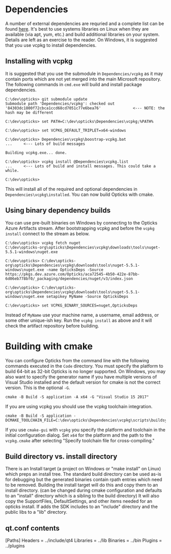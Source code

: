 # Dependencies
A number of external dependencies are requried and a complete list can be found [here](../Dependencies/vcpkg.list). It's best to use systems libraries
on Linux when they are available (via apt, yum, etc.) and build additional libraries on your system. Details are left as an exercise to the reader.
On Windows, it is suggested that you use vcpkg to install dependencies.

## Installing with vcpkg
It is suggested that you use the submodule in `Dependencies/vcpkg` as it may contain ports which are not yet merged into the main Microsoft repository.
The following commands in `cmd.exe` will build and install package dependencies.
```
C:\dev\opticks> git submodule update
Submodule path 'Dependencies/vcpkg': checked out '84303dc1800f72cbca1ccd68cd7051c77e6bea76'              <--- NOTE: the hash may be different

C:\dev\opticks> set PATH=C:\dev\opticks\Dependencies\vcpkg;%PATH%

C:\dev\opticks> set VCPKG_DEFAULT_TRIPLET=x64-windows

C:\dev\opticks> Dependencies\vcpkg\boostrap-vcpkg.bat
...     <--- Lots of build messages

Building vcpkg.exe... done.

C:\dev\opticks> vcpkg install @Dependencies\vcpkg.list
...     <--- Lots of build and install messages. This could take a while.

C:\dev\opticks>
```

This will install all of the required and optional dependencies in `Dependencies\vcpkg\installed`. You can now build Opticks with cmake.

## Using binary dependency builds
You can use pre-built binaries on Windows by connecting to the Opticks Azure Artifacts stream. After bootstrapping vcpkg and before the `vcpkg install` connect to the stream as below.
```
C:\dev\opticks> vcpkg fetch nuget
C:\dev\opticks-org\opticks\Dependencies\vcpkg\downloads\tools\nuget-5.5.1-windows\nuget.exe

C:\dev\opticks> C:\dev\opticks-org\opticks\Dependencies\vcpkg\downloads\tools\nuget-5.5.1-windows\nuget.exe -name OpticksDeps -Source https://pkgs.dev.azure.com/Opticks/aca72545-4b50-422e-87bb-6d06eb778bf0/_packaging/dependencies/nuget/v3/index.json

C:\dev\opticks> C:\dev\opticks-org\opticks\Dependencies\vcpkg\downloads\tools\nuget-5.5.1-windows\nuget.exe setapikey MyName -Source OpticksDeps

C:\dev\opticks> set VCPKG_BINARY_SOURCES=nuget,OpticksDeps
```

Instead of `MyName` use your machine name, a username, email address, or some other unique-ish key. Run the `vcpkg install` as above and it will check the artifact repository before building.

# Building with cmake
You can configure Opticks from the command line with the following commands executed in the `Code` directory. You must specify the platform to build
64-bit as 32-bit Opticks is no longer supported. On Windows, you may also want to specify the generator name if you have multiple versions of
Visual Studio installed and the default version for cmake is not the correct version. This is the optional `-G`.

```
cmake -B Build -S application -A x64 -G "Visual Studio 15 2017"
```

If you are using vcpkg you should use the vcpkg toolchain integration.
```
cmake -B Build -S application -DCMAKE_TOOLCHAIN_FILE=C:\dev\opticks\Dependencies\vcpkg\scripts\buildsystems\vcpkg.cmake
```

If you use `cmake-gui` with `vcpkg` you specify the platform and toolchain in the initial configuration dialog. Set `x64` for the platform and
the path to the `vcpkg.cmake` after selecting "Specify toolchain file for cross-compiling."

Build directory vs. install directory
-------------------------------------
There is an Install target (a project on Windows or "make install" on Linux) which preps an install tree. The standard build directory can be used as-is for debugging but the generated binaries contain rpath entries which need to be removed. Building the install target will do this and copy them to an install directory. (can be changed during cmake configuration and defaults to an "install" directory which is a sibling to the build directory) It will also copy the SupportFiles, DefaultSettings, and other items needed for an opticks install. If adds the SDK includes to an "include" directory and the public libs to a "lib" directory.

qt.conf contents
----------------
[Paths]
Headers = ../include/qt4
Libraries = ../lib
Binaries = ../bin 
Plugins = ../plugins
